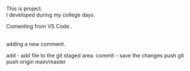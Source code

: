 This is project.
<br>
I developed during my college days.
<br>

Comenting from VS Code..

<br>
adding a new comment.

add - add file to the git staged area.
commit - save the changes
push  git push origin main/master
